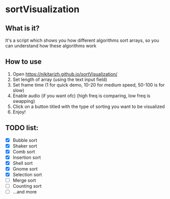 # sortVisualization
## What is it?
It's a script which shows you how different algorithms sort arrays, so you can understand how these algorithms work
## How to use
1. Open https://nikitarizh.github.io/sortVisualization/
2. Set length of array (using the text input field)
3. Set frame time (1 for quick demo, 10-20 for medium speed, 50-100 is for slow)
4. Enable audio (if you want ofc) (high freq is comparing, low freq is swapping)
5. Click on a button titled with the type of sorting you want to be visualized
6. Enjoy!
## TODO list:
 - [x] Bubble sort
 - [x] Shaker sort
 - [x] Comb sort
 - [x] Insertion sort
 - [x] Shell sort
 - [x] Gnome sort
 - [x] Selection sort
 - [ ] Merge sort
 - [ ] Counting sort
 - [ ] ...and more
